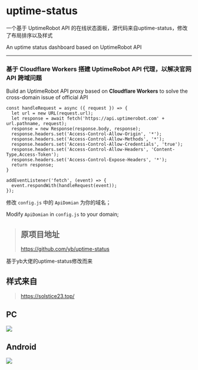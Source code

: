 # uptime-status

一个基于 UptimeRobot API 的在线状态面板，源代码来自uptime-status，修改了布局排序以及样式


An uptime status dashboard based on UptimeRobot API

------

### 基于 Cloudflare Workers 搭建 UptimeRobot API 代理，以解决官网 API 跨域问题

Build an UptimeRobot API proxy based on **Cloudflare Workers** to solve the cross-domain issue of official API

```
const handleRequest = async ({ request }) => {
  let url = new URL(request.url);
  let response = await fetch('https://api.uptimerobot.com' + url.pathname, request);
  response = new Response(response.body, response);
  response.headers.set('Access-Control-Allow-Origin', '*');
  response.headers.set('Access-Control-Allow-Methods', '*');
  response.headers.set('Access-Control-Allow-Credentials', 'true');
  response.headers.set('Access-Control-Allow-Headers', 'Content-Type,Access-Token');
  response.headers.set('Access-Control-Expose-Headers', '*');
  return response;
}

addEventListener('fetch', (event) => {
  event.respondWith(handleRequest(event));
});
```

修改 `config.js` 中的 `ApiDomian` 为你的域名；

Modify `ApiDomian` in `config.js` to your domain;
> ## 原项目地址
> https://github.com/yb/uptime-status

基于yb大佬的uptime-status修改而来
## 样式来自
> https://solstice23.top/

## PC
![](https://gejiba.com/view.php/4af0e512f1df333affab239056820e0d.png)
## Android
![](https://gejiba.com/view.php/bf9ae5c191a1aa3a92b2661aadc4ecc0.jpg)
